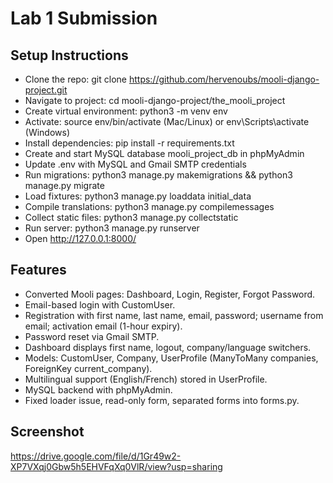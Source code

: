 # Lab 1 Submission
## Setup Instructions

- Clone the repo: git clone https://github.com/hervenoubs/mooli-django-project.git
- Navigate to project: cd mooli-django-project/the_mooli_project
- Create virtual environment: python3 -m venv env
- Activate: source env/bin/activate (Mac/Linux) or env\Scripts\activate (Windows)
- Install dependencies: pip install -r requirements.txt
- Create and start MySQL database mooli_project_db in phpMyAdmin
- Update .env with MySQL and Gmail SMTP credentials
- Run migrations: python3 manage.py makemigrations && python3 manage.py migrate
- Load fixtures: python3 manage.py loaddata initial_data
- Compile translations: python3 manage.py compilemessages
- Collect static files: python3 manage.py collectstatic
- Run server: python3 manage.py runserver
- Open http://127.0.0.1:8000/

## Features

- Converted Mooli pages: Dashboard, Login, Register, Forgot Password.
- Email-based login with CustomUser.
- Registration with first name, last name, email, password; username from email; activation email (1-hour expiry).
- Password reset via Gmail SMTP.
- Dashboard displays first name, logout, company/language switchers.
- Models: CustomUser, Company, UserProfile (ManyToMany companies, ForeignKey current_company).
- Multilingual support (English/French) stored in UserProfile.
- MySQL backend with phpMyAdmin.
- Fixed loader issue, read-only form, separated forms into forms.py.

## Screenshot

https://drive.google.com/file/d/1Gr49w2-XP7VXqj0Gbw5h5EHVFqXq0VlR/view?usp=sharing
